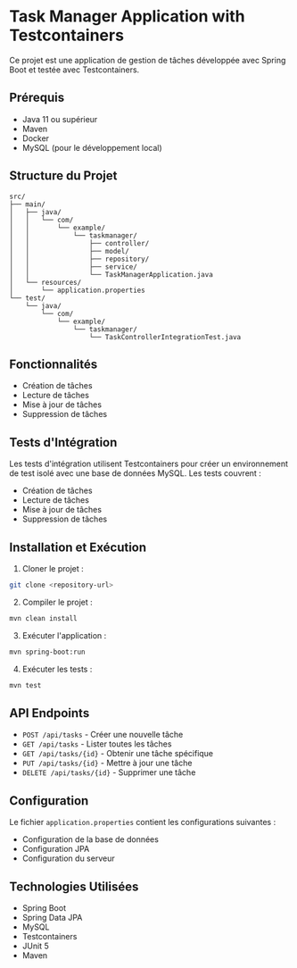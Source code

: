 # Task Manager Application with Testcontainers

Ce projet est une application de gestion de tâches développée avec Spring Boot et testée avec Testcontainers.

## Prérequis

- Java 11 ou supérieur
- Maven
- Docker
- MySQL (pour le développement local)

## Structure du Projet

```
src/
├── main/
│   ├── java/
│   │   └── com/
│   │       └── example/
│   │           └── taskmanager/
│   │               ├── controller/
│   │               ├── model/
│   │               ├── repository/
│   │               ├── service/
│   │               └── TaskManagerApplication.java
│   └── resources/
│       └── application.properties
└── test/
    └── java/
        └── com/
            └── example/
                └── taskmanager/
                    └── TaskControllerIntegrationTest.java
```

## Fonctionnalités

- Création de tâches
- Lecture de tâches
- Mise à jour de tâches
- Suppression de tâches

## Tests d'Intégration

Les tests d'intégration utilisent Testcontainers pour créer un environnement de test isolé avec une base de données MySQL. Les tests couvrent :

- Création de tâches
- Lecture de tâches
- Mise à jour de tâches
- Suppression de tâches

## Installation et Exécution

1. Cloner le projet :
```bash
git clone <repository-url>
```

2. Compiler le projet :
```bash
mvn clean install
```

3. Exécuter l'application :
```bash
mvn spring-boot:run
```

4. Exécuter les tests :
```bash
mvn test
```

## API Endpoints

- `POST /api/tasks` - Créer une nouvelle tâche
- `GET /api/tasks` - Lister toutes les tâches
- `GET /api/tasks/{id}` - Obtenir une tâche spécifique
- `PUT /api/tasks/{id}` - Mettre à jour une tâche
- `DELETE /api/tasks/{id}` - Supprimer une tâche

## Configuration

Le fichier `application.properties` contient les configurations suivantes :

- Configuration de la base de données
- Configuration JPA
- Configuration du serveur

## Technologies Utilisées

- Spring Boot
- Spring Data JPA
- MySQL
- Testcontainers
- JUnit 5
- Maven 